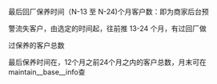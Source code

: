 最后回厂保养时间（N-13 至 N-24\)个月客户数：即为商家后台预

警流失客户，由选定的时间起，往前推 13-24 个月，有过回厂做

过保养的客户总数

最后保养时间在，12个月之前24个月之内的客户总数，月末可在maintain\__base\__info查

